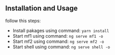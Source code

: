 ## Installation and Usage
follow this steps:
* Install pakages using command:  ``yarn install``
* Start mf1 using command:  ``ng serve mf1 -o``
* Start mf2 using command:  ``ng serve mf2 -o``
* Start shell using command:  ``ng serve shell -o``